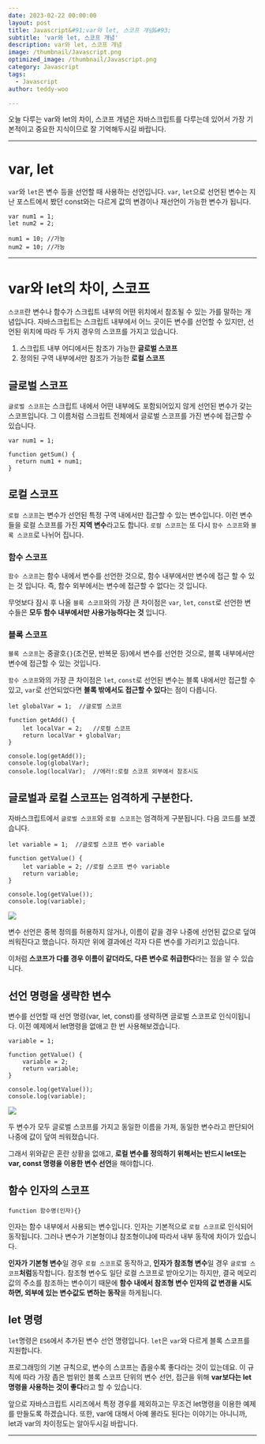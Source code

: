 ```yaml
---
date: 2023-02-22 00:00:00
layout: post
title: Javascript&#91;var와 let, 스코프 개념&#93; 
subtitle: 'var와 let, 스코프 개념'
description: var와 let, 스코프 개념
image: /thumbnail/Javascript.png
optimized_image: /thumbnail/Javascript.png
category: Javascript
tags:
  - Javascript
author: teddy-woo

---
```


오늘 다루는 var와 let의 차이, 스코프 개념은 자바스크립트를 다루는데 있어서 가장 기본적이고 중요한 지식이므로 잘 기억해두시길 바랍니다.

---

# var, let

`var`와 `let`은 변수 등을 선언할 때 사용하는 선언입니다. `var`, `let`으로 선언된 변수는 지난 포스트에서 봤던 const와는 다르게 값의 변경이나 재선언이 가능한 변수가 됩니다.

```
var num1 = 1;
let num2 = 2;

num1 = 10; //가능
num2 = 10; //가능
```

---

# var와 let의 차이, 스코프

`스코프`란 변수나 함수가 스크립트 내부의 어떤 위치에서 참조될 수 있는 가를 말하는 개념입니다. 자바스크립트는 스크립트 내부에서 어느 곳이든 변수를 선언할 수 있지만, 선언된 위치에 따라 두 가지 경우의 스코프를 가지고 있습니다.

1. 스크립트 내부 어디에서든 참조가 가능한 **글로벌 스코프**
2. 정의된 구역 내부에서만 참조가 가능한 **로컬 스코프**

## 글로벌 스코프

`글로벌 스코프`는 스크립트 내에서 어떤 내부에도 포함되어있지 않게 선언된 변수가 갖는 스코프입니다. 그 이름처럼 스크립트 전체에서 글로벌 스코프를 가진 변수에 접근할 수 있습니다.

```
var num1 = 1;

function getSum() {
  return num1 + num1;
}
```

## 로컬 스코프

`로컬 스코프`는 변수가 선언된 특정 구역 내에서만 접근할 수 있는 변수입니다. 이런 변수들을 로컬 스코프를 가진 **지역 변수**라고도 합니다. `로컬 스코프`는 또 다시 `함수 스코프`와 `블록 스코프`로 나뉘어 집니다.

### 함수 스코프

`함수 스코프`는 함수 내에서 변수를 선언한 것으로, 함수 내부에서만 변수에 접근 할 수 있는 것 입니다. 즉, 함수 외부에서는 변수에 접근할 수 없다는 것 입니다.

무엇보다 잠시 후 나올 `블록 스코프`와의 가장 큰 차이점은 `var`, `let`, `const`로 선언한 변수들은 **모두 함수 내부에서만 사용가능하다는 것** 입니다.

### 블록 스코프

`블록 스코프`는 중괄호`{}`(조건문, 반복문 등)에서 변수를 선언한 것으로, 블록 내부에서만 변수에 접근할 수 있는 것입니다.

`함수 스코프`와의 가장 큰 차이점은 `let`, `const`로 선언된 변수는 블록 내에서만 접근할 수 있고, `var`로 선언되었다면 **블록 밖에서도 접근할 수 있다**는 점이 다릅니다.

```
let globalVar = 1;	//글로벌 스코프

function getAdd() {
    let localVar = 2;	//로컬 스코프
    return localVar + globalVar;
}

console.log(getAdd());
console.log(globalVar);
console.log(localVar);	//에러!:로컬 스코프 외부에서 참조시도
```

## 글로벌과 로컬 스코프는 엄격하게 구분한다.

자바스크립트에서 `글로벌 스코프`와 `로컬 스코프`는 엄격하게 구분됩니다. 다음 코드를 보겠습니다.

```
let variable = 1;  //글로벌 스코프 변수 variable

function getValue() {
    let variable = 2; //로컬 스코프 변수 variable
    return variable;
}

console.log(getValue());
console.log(variable);
```

![](https://velog.velcdn.com/images%2Fbami%2Fpost%2F8834af65-e8c5-417a-a540-4c75f060d76d%2Fimage.png)

변수 선언은 중복 정의를 허용하지 않거나, 이름이 같을 경우 나중에 선언된 값으로 덮여씌워진다고 했습니다. 하지만 위에 결과에선 각자 다른 변수를 가리키고 있습니다.

이처럼 **스코프가 다를 경우 이름이 같더라도, 다른 변수로 취급한다**라는 점을 알 수 있습니다.

## 선언 명령을 생략한 변수

변수를 선언할 때 선언 명령(var, let, const)를 생략하면 글로벌 스코프로 인식이됩니다. 이전 예제에서 let명령을 없애고 한 번 사용해보겠습니다.

```
variable = 1;

function getValue() {
    variable = 2;
    return variable;
}

console.log(getValue());
console.log(variable);
```

![](https://velog.velcdn.com/images%2Fbami%2Fpost%2Fc8c299e5-184e-46c3-b812-3443df1f70f5%2Fimage.png)

두 변수가 모두 글로벌 스코프를 가지고 동일한 이름을 가져, 동일한 변수라고 판단되어 나중에 값이 덮여 씌워졌습니다.

그래서 위와같은 혼란 상황을 없애고, **로컬 변수를 정의하기 위해서는 반드시 let또는 var, const 명령을 이용한 변수 선언**을 해야합니다.

## 함수 인자의 스코프

```
function 함수명(인자){}
```

인자는 함수 내부에서 사용되는 변수입니다. 인자는 기본적으로 `로컬 스코프`로 인식되어 동작됩니다. 그러나 변수가 기본형이냐 참조형이냐에 따라서 내부 동작에 차이가 있습니다.

**인자가 기본형 변수**일 경우 `로컬 스코프`로 동작하고, **인자가 참조형 변수**일 경우 `글로벌 스코프`**처럼**동작합니다. 참조형 변수도 일단 로컬 스코프로 받아오기는 하지만, 결국 메모리 값의 주소를 참조하는 변수이기 때문에 **함수 내에서 참조형 변수 인자의 값 변경을 시도하면, 외부에 있는 변수값도 변하는 동작**을 하게됩니다.

## let 명령

`let`명령은 `ES6`에서 추가된 변수 선언 명령입니다. `let`은 `var`와 다르게 블록 스코프를 지원합니다.

프로그래밍의 기본 규칙으로, 변수의 스코프는 좁을수록 좋다라는 것이 있는데요. 이 규칙에 따라 가장 좁은 범위인 블록 스코프 단위의 변수 선언, 접근을 위해 **var보다는 let명령을 사용하는 것이 좋다**라고 할 수 있습니다.

앞으로 자바스크립트 시리즈에서 특정 경우를 제외하고는 무조건 let명령을 이용한 예제를 만들도록 하겠습니다. 또한, var에 대해서 아예 몰라도 된다는 이야기는 아니니까, let과 var의 차이정도는 알아두시길 바랍니다.

---